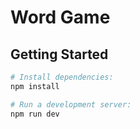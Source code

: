 # Word Game

## Getting Started

```bash
# Install dependencies:
npm install

# Run a development server:
npm run dev
```
